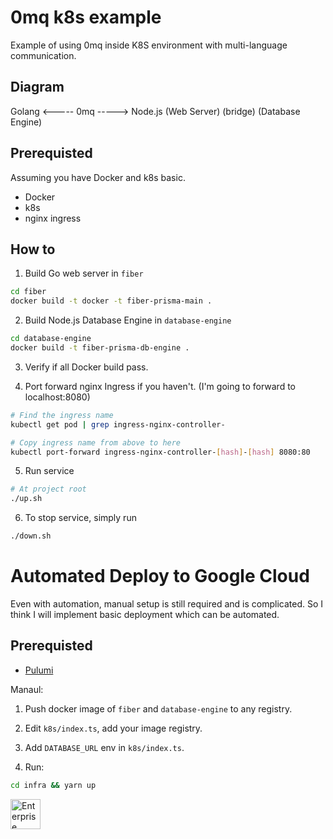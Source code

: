 # 0mq k8s example
Example of using 0mq inside K8S environment with multi-language communication.

## Diagram
   Golang <----- 0mq -----> Node.js
(Web Server)  (bridge)  (Database Engine)

## Prerequisted
Assuming you have Docker and k8s basic.

- Docker
- k8s
- nginx ingress

## How to
1. Build Go web server in `fiber`
```bash
cd fiber
docker build -t docker -t fiber-prisma-main .
```

2. Build Node.js Database Engine in `database-engine`
```bash
cd database-engine
docker build -t fiber-prisma-db-engine .
```

3. Verify if all Docker build pass.

4. Port forward nginx Ingress if you haven't.
   (I'm going to forward to localhost:8080)
```bash
# Find the ingress name
kubectl get pod | grep ingress-nginx-controller-

# Copy ingress name from above to here
kubectl port-forward ingress-nginx-controller-[hash]-[hash] 8080:80
```

5. Run service
```bash
# At project root
./up.sh
```

6. To stop service, simply run
```bash
./down.sh
```

# Automated Deploy to Google Cloud
Even with automation, manual setup is still required and is complicated.
So I think I will implement basic deployment which can be automated.

## Prerequisted
- [Pulumi](http://pulumi.com)

Manaul:
1. Push docker image of `fiber` and `database-engine` to any registry.

2. Edit `k8s/index.ts`, add your image registry.

3. Add `DATABASE_URL` env in `k8s/index.ts`.

4. Run:
```bash
cd infra && yarn up
```

<img src="https://user-images.githubusercontent.com/35027979/124180626-a6be0d00-dade-11eb-89aa-e7d5ff39ba69.gif" alt="Enterprise" width=48 />
